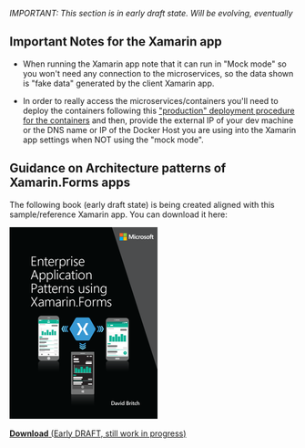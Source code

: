 _IMPORTANT: This section is in early draft state. Will be evolving, eventually_

## Important Notes for the Xamarin app

- When running the Xamarin app note that it can run in "Mock mode" so you won't need any connection to the microservices, so the data shown is "fake data" generated by the client Xamarin app.

- In order to really access the microservices/containers you'll need to deploy the containers following this ["production" deployment procedure for the containers](Docker-host) and then, provide the external IP of your dev machine or the DNS name or IP of the Docker Host you are using into the Xamarin app settings when NOT using the "mock mode".

## Guidance on Architecture patterns of Xamarin.Forms apps

The following book (early draft state) is being created aligned with this sample/reference Xamarin app.
You can download it here:

<a href='https://aka.ms/xamarinpatternsebook'> <img src="images/eBooks/xamarinpatternsebook-cover.png"></a>

[**Download** (Early DRAFT, still work in progress)](https://aka.ms/xamarinpatternsebook)
